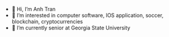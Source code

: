 - 👋 Hi, I’m Anh Tran
- 👀 I’m interested in computer software, IOS application, soccer, blockchain, cryptocurrencies
- 🌱 I’m currently senior at Georgia State University

<!---
anhltr/anhltr is a ✨ special ✨ repository because its `README.md` (this file) appears on your GitHub profile.
You can click the Preview link to take a look at your changes.
--->

